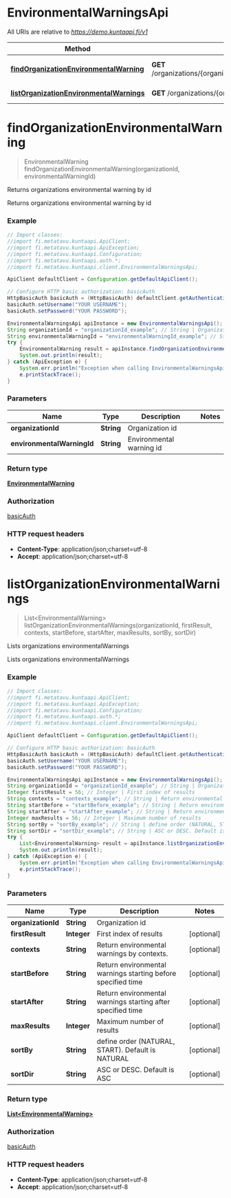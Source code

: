 # EnvironmentalWarningsApi

All URIs are relative to *https://demo.kuntaapi.fi/v1*

Method | HTTP request | Description
------------- | ------------- | -------------
[**findOrganizationEnvironmentalWarning**](EnvironmentalWarningsApi.md#findOrganizationEnvironmentalWarning) | **GET** /organizations/{organizationId}/environmentalWarnings/{environmentalWarningId} | Returns organizations environmental warning by id
[**listOrganizationEnvironmentalWarnings**](EnvironmentalWarningsApi.md#listOrganizationEnvironmentalWarnings) | **GET** /organizations/{organizationId}/environmentalWarnings | Lists organizations environmentalWarnings


<a name="findOrganizationEnvironmentalWarning"></a>
# **findOrganizationEnvironmentalWarning**
> EnvironmentalWarning findOrganizationEnvironmentalWarning(organizationId, environmentalWarningId)

Returns organizations environmental warning by id

Returns organizations environmental warning by id 

### Example
```java
// Import classes:
//import fi.metatavu.kuntaapi.ApiClient;
//import fi.metatavu.kuntaapi.ApiException;
//import fi.metatavu.kuntaapi.Configuration;
//import fi.metatavu.kuntaapi.auth.*;
//import fi.metatavu.kuntaapi.client.EnvironmentalWarningsApi;

ApiClient defaultClient = Configuration.getDefaultApiClient();

// Configure HTTP basic authorization: basicAuth
HttpBasicAuth basicAuth = (HttpBasicAuth) defaultClient.getAuthentication("basicAuth");
basicAuth.setUsername("YOUR USERNAME");
basicAuth.setPassword("YOUR PASSWORD");

EnvironmentalWarningsApi apiInstance = new EnvironmentalWarningsApi();
String organizationId = "organizationId_example"; // String | Organization id
String environmentalWarningId = "environmentalWarningId_example"; // String | Environmental warning id
try {
    EnvironmentalWarning result = apiInstance.findOrganizationEnvironmentalWarning(organizationId, environmentalWarningId);
    System.out.println(result);
} catch (ApiException e) {
    System.err.println("Exception when calling EnvironmentalWarningsApi#findOrganizationEnvironmentalWarning");
    e.printStackTrace();
}
```

### Parameters

Name | Type | Description  | Notes
------------- | ------------- | ------------- | -------------
 **organizationId** | **String**| Organization id |
 **environmentalWarningId** | **String**| Environmental warning id |

### Return type

[**EnvironmentalWarning**](EnvironmentalWarning.md)

### Authorization

[basicAuth](../README.md#basicAuth)

### HTTP request headers

 - **Content-Type**: application/json;charset=utf-8
 - **Accept**: application/json;charset=utf-8

<a name="listOrganizationEnvironmentalWarnings"></a>
# **listOrganizationEnvironmentalWarnings**
> List&lt;EnvironmentalWarning&gt; listOrganizationEnvironmentalWarnings(organizationId, firstResult, contexts, startBefore, startAfter, maxResults, sortBy, sortDir)

Lists organizations environmentalWarnings

Lists organizations environmentalWarnings 

### Example
```java
// Import classes:
//import fi.metatavu.kuntaapi.ApiClient;
//import fi.metatavu.kuntaapi.ApiException;
//import fi.metatavu.kuntaapi.Configuration;
//import fi.metatavu.kuntaapi.auth.*;
//import fi.metatavu.kuntaapi.client.EnvironmentalWarningsApi;

ApiClient defaultClient = Configuration.getDefaultApiClient();

// Configure HTTP basic authorization: basicAuth
HttpBasicAuth basicAuth = (HttpBasicAuth) defaultClient.getAuthentication("basicAuth");
basicAuth.setUsername("YOUR USERNAME");
basicAuth.setPassword("YOUR PASSWORD");

EnvironmentalWarningsApi apiInstance = new EnvironmentalWarningsApi();
String organizationId = "organizationId_example"; // String | Organization id
Integer firstResult = 56; // Integer | First index of results
String contexts = "contexts_example"; // String | Return environmental warnings by contexts.
String startBefore = "startBefore_example"; // String | Return environmental warnings starting before specified time
String startAfter = "startAfter_example"; // String | Return environmental warnings starting after specified time
Integer maxResults = 56; // Integer | Maximum number of results
String sortBy = "sortBy_example"; // String | define order (NATURAL, START). Default is NATURAL
String sortDir = "sortDir_example"; // String | ASC or DESC. Default is ASC
try {
    List<EnvironmentalWarning> result = apiInstance.listOrganizationEnvironmentalWarnings(organizationId, firstResult, contexts, startBefore, startAfter, maxResults, sortBy, sortDir);
    System.out.println(result);
} catch (ApiException e) {
    System.err.println("Exception when calling EnvironmentalWarningsApi#listOrganizationEnvironmentalWarnings");
    e.printStackTrace();
}
```

### Parameters

Name | Type | Description  | Notes
------------- | ------------- | ------------- | -------------
 **organizationId** | **String**| Organization id |
 **firstResult** | **Integer**| First index of results | [optional]
 **contexts** | **String**| Return environmental warnings by contexts. | [optional]
 **startBefore** | **String**| Return environmental warnings starting before specified time | [optional]
 **startAfter** | **String**| Return environmental warnings starting after specified time | [optional]
 **maxResults** | **Integer**| Maximum number of results | [optional]
 **sortBy** | **String**| define order (NATURAL, START). Default is NATURAL | [optional]
 **sortDir** | **String**| ASC or DESC. Default is ASC | [optional]

### Return type

[**List&lt;EnvironmentalWarning&gt;**](EnvironmentalWarning.md)

### Authorization

[basicAuth](../README.md#basicAuth)

### HTTP request headers

 - **Content-Type**: application/json;charset=utf-8
 - **Accept**: application/json;charset=utf-8

